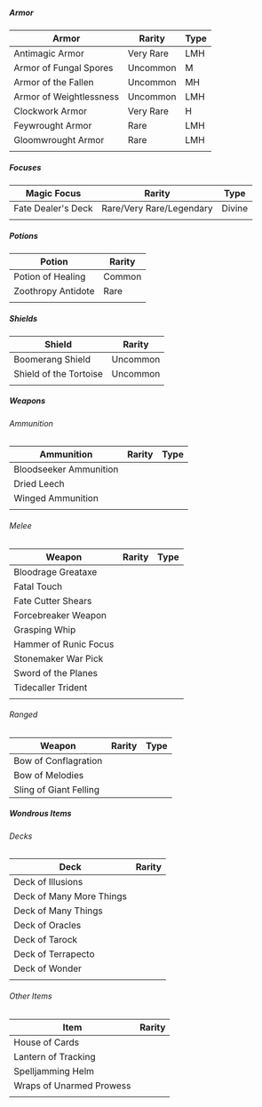 ##### Armor
| Armor                   | Rarity    | Type |
| ----------------------- | --------- | ---- |
| Antimagic Armor         | Very Rare | LMH  |
| Armor of Fungal Spores  | Uncommon  | M    |
| Armor of the Fallen     | Uncommon  | MH   |
| Armor of Weightlessness | Uncommon  | LMH  |
| Clockwork Armor         | Very Rare | H    |
| Feywrought Armor        | Rare      | LMH  |
| Gloomwrought Armor      | Rare      | LMH  |
|                         |           |      |
##### Focuses
| Magic Focus        | Rarity                   | Type   |
| ------------------ | ------------------------ | ------ |
| Fate Dealer's Deck | Rare/Very Rare/Legendary | Divine |
|                    |                          |        |
##### Potions
| Potion             | Rarity |
| ------------------ | ------ |
| Potion of Healing  | Common |
| Zoothropy Antidote | Rare   |
|                    |        |
##### Shields
| Shield                 | Rarity   |
| ---------------------- | -------- |
| Boomerang Shield       | Uncommon |
| Shield of the Tortoise | Uncommon |
|                        |          |
##### Weapons
###### Ammunition
| Ammunition             | Rarity | Type |
| ---------------------- | ------ | ---- |
| Bloodseeker Ammunition |        |      |
| Dried Leech            |        |      |
| Winged Ammunition      |        |      |
|                        |        |      |
###### Melee
| Weapon                | Rarity | Type |
| --------------------- | ------ | ---- |
| Bloodrage Greataxe    |        |      |
| Fatal Touch           |        |      |
| Fate Cutter Shears    |        |      |
| Forcebreaker Weapon   |        |      |
| Grasping Whip         |        |      |
| Hammer of Runic Focus |        |      |
| Stonemaker War Pick   |        |      |
| Sword of the Planes   |        |      |
| Tidecaller Trident    |        |      |
|                       |        |      |
###### Ranged
| Weapon                 | Rarity | Type |
| ---------------------- | ------ | ---- |
| Bow of Conflagration   |        |      |
| Bow of Melodies        |        |      |
| Sling of Giant Felling |        |      |
##### Wondrous Items
###### Decks
| Deck                     | Rarity |
| ------------------------ | ------ |
| Deck of Illusions        |        |
| Deck of Many More Things |        |
| Deck of Many Things      |        |
| Deck of Oracles          |        |
| Deck of Tarock           |        |
| Deck of Terrapecto       |        |
| Deck of Wonder           |        |
|                          |        |
###### Other Items
| Item                     | Rarity |
| ------------------------ | ------ |
| House of Cards           |        |
| Lantern of Tracking      |        |
| Spelljamming Helm        |        |
| Wraps of Unarmed Prowess |        |
|                          |        |
